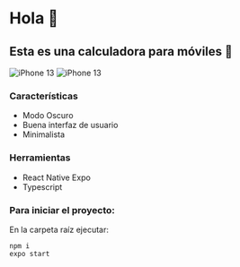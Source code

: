 
# Hola 👋

## Esta es una calculadora para móviles 📱

![iPhone 13](https://user-images.githubusercontent.com/43630417/155477881-5bd39925-55c3-4e22-9966-9ebc0976a863.png)
![iPhone 13](https://user-images.githubusercontent.com/43630417/155478260-05e30110-3144-4e99-8690-048bc8a00c8f.png)

### Características
- Modo Oscuro
- Buena interfaz de usuario
- Minimalista

### Herramientas
- React Native Expo
- Typescript

### Para iniciar el proyecto:
En la carpeta raíz ejecutar:
```
npm i 
expo start
```